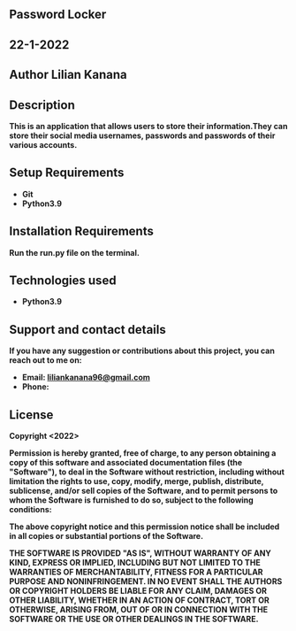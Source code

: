 ## <b>Password Locker<b>

## 22-1-2022

## Author Lilian Kanana

## Description
This is an application that allows users to store their information.They can store their social media usernames, passwords and passwords of their various accounts.

## Setup Requirements
* Git
* Python3.9

## Installation Requirements
Run the run.py file on the terminal.

## Technologies used
* Python3.9


## Support and contact details
If you have any suggestion or contributions about this project, you can reach out to me on:
* Email: liliankanana96@gmail.com
* Phone: 

## License
Copyright <2022> <Moringa School>

Permission is hereby granted, free of charge, to any person obtaining a copy of this software and associated documentation files (the "Software"), to deal in the Software without restriction, including without limitation the rights to use, copy, modify, merge, publish, distribute, sublicense, and/or sell copies of the Software, and to permit persons to whom the Software is furnished to do so, subject to the following conditions:

The above copyright notice and this permission notice shall be included in all copies or substantial portions of the Software.

THE SOFTWARE IS PROVIDED "AS IS", WITHOUT WARRANTY OF ANY KIND, EXPRESS OR IMPLIED, INCLUDING BUT NOT LIMITED TO THE WARRANTIES OF MERCHANTABILITY, FITNESS FOR A PARTICULAR PURPOSE AND NONINFRINGEMENT. IN NO EVENT SHALL THE AUTHORS OR COPYRIGHT HOLDERS BE LIABLE FOR ANY CLAIM, DAMAGES OR OTHER LIABILITY, WHETHER IN AN ACTION OF CONTRACT, TORT OR OTHERWISE, ARISING FROM, OUT OF OR IN CONNECTION WITH THE SOFTWARE OR THE USE OR OTHER DEALINGS IN THE SOFTWARE.
